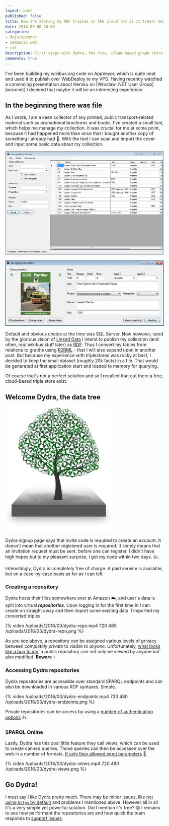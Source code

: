 ```yaml
---
layout: post
published: false
title: Now I'm storing my RDF triples in the cloud (or is it tree?) &#35;dajsiepoznac
date: 2016-03-06 20:50
categories:
- dajsiepoznac
- semantic web
- rdf
description: First steps with Dydra, the free, cloud-based graph store
comments: true
---
```


I've been building my wikibus.org code on AppVeyor, which is quite neat and used it to publish over WebDeploy to my VPS.
Having recently watched a convincing presentation about Heroku on [Wrocław .NET User Group][wrocnet] I decided that maybe
it will be an interesting experience.

<!--more-->

## In the beginning there was file

As I wrote, I am a keen collector of any printed, public transport-related material such as promotional brochures and books.
I've created a small tool, which helps me manage my collection. It was crucial for me at some point, because it had happened
more than once that I bought another copy of something I already had :grimacing:. With the tool I can scan and import the 
cover and input some basic data about my collection.

![My knowledge base tool](/uploads/2016/03/sources-kb-list.png)

![My knowledge base tool](/uploads/2016/03/sources-kb-item.png)

Default and obvious choice at the time was SQL Server. Now however, lured by the glorious vision of [Linked Data][ld] I
intend to publish my collection (and other, *real* wikibus stuff later) as [RDF][RDF]. Thus I convert my tables from
relations to graphs using [R2RML][r2rml] - that I will also expand upon in another post. But because my experience with
triplestores was rocky at best, I decided to keep the small dataset (roughly 20k facts) in a file. That would be generated
at first application start and loaded to memory for querying.

Of course that's not a perfect solution and so I recalled that out there a free, cloud-based triple store exist.
 
## Welcome Dydra, the data tree

![data tree](/uploads/2016/03/datatree.png)

Dydra signup page says that invite code is required to create an account. It doesn't mean that another registered user
is required. It simply means that an invitation request must be sent, before one can register. I didn't have high hopes
but to my pleasant surprise, I got my code within two days. :+1:.

Interestingly, Dydra is completely free of charge. A paid service is available, but on a case-by-case basis as far as I
can tell.

### Creating a repository

Dydra hosts their files somewhere over at Amazon :cloud:, and user's data is split into virtual ***repositories***. Upon
logging in for the first time in I can create on straight away and then import some existing data. I imported my converted 
triples.

{% video /uploads/2016/03/dydra-repo.mp4 720 480 /uploads/2016/03/dydra-repo.png %}

As you see above, a repository can be assigned various levels of privacy between *completely private* to *visible to anyone*.
Unfortunately, [what looks like a bug to me][issue], a public repository can not only be viewed by anyone but also modified.
**Beware** :skull:

### Accessing Dydra repositories

Dydra repositories are accessible over standard SPARQL endpoints and can also be downloaded in various RDF syntaxes. Simple.

{% video /uploads/2016/03/dydra-endpoints.mp4 720 480 /uploads/2016/03/dydra-endpoints.png %}

Private repositories can be access by using a [number of authentication options][auth] :+1:.

### SPARQL Online
 
Lastly, Dydra has this cool little feature they call views, which can be used to create canned queries. Those queries can
then be accessed over the web in a number of formats. [If only they allowed input parameters][issue2] :pray:.

{% video /uploads/2016/03/dydra-views.mp4 720 480 /uploads/2016/03/dydra-views.png %}

## Go Dydra!

I must say I like Dydra pretty much. There may be minor issues, like [not using `https` by default][issue3] and problems
I mentioned above. However all in all it's a very simple yet powerful solution. Did I mention it's free? :smile: I remains
to see how performant the repositories are and how quick the team responds to [support issues][support].

[dydra]: http://dydra.com
[ld]: http://linkeddata.org/
[RDF]: https://en.wikipedia.org/wiki/Resource_Description_Framework
[r2rml]: https://www.w3.org/TR/r2rml/
[issue]: https://github.com/dydra/support/issues/41
[issue2]: https://github.com/dydra/support/issues/24
[issue3]: https://github.com/dydra/support/issues/42
[auth]: http://docs.dydra.com/api/authentication
[support]: https://github.com/dydra/support